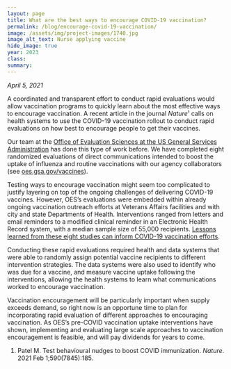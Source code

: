 ```yaml
---	
layout: page	
title: What are the best ways to encourage COVID-19 vaccination?
permalink: /blog/encourage-covid-19-vaccination/	
image: /assets/img/project-images/1740.jpg
image_alt_text: Nurse applying vaccine
hide_image: true
year: 2023
class:	
summary: 	
---	
```

*April 5, 2021*

A coordinated and transparent effort to conduct rapid evaluations would allow vaccination programs to quickly learn about the most effective ways to encourage vaccination. A recent article in the journal *Nature*¹ calls on health systems to use the COVID-19 vaccination rollout to conduct rapid evaluations on how best to encourage people to get their vaccines. 

Our team at the <a href="https://oes.gsa.gov/about/" target="_blank">Office of Evaluation Sciences at the US General Services Administration</a> has done this type of work before. We have completed eight randomized evaluations of direct communications intended to boost the uptake of influenza and routine vaccinations with our agency collaborators (see <a href="https://oes.gsa.gov/vaccines/" target="_blank">oes.gsa.gov/vaccines</a>).

Testing ways to encourage vaccination might seem too complicated to justify layering on top of the ongoing challenges of delivering COVID-19 vaccines. However, OES’s evaluations were embedded within already ongoing vaccination outreach efforts at Veterans Affairs facilities and with city and state Departments of Health. Interventions ranged from letters and email reminders to a modified clinical reminder in an Electronic Health Record system, with a median sample size of 55,000 recipients. <a href="https://oes.gsa.gov/assets/publications/OES-vaccine-paper-2-page-summary.pdf" target="_blank">Lessons learned from these eight studies can inform COVID-19 vaccination efforts</a>.

Conducting these rapid evaluations required health and data systems that were able to randomly assign potential vaccine recipients to different intervention strategies. The data systems were also used to identify who was due for a vaccine, and measure vaccine uptake following the interventions, allowing the health systems to learn what communications worked to encourage vaccination. 

Vaccination encouragement will be particularly important when supply exceeds demand, so right now is an opportune time to plan for incorporating rapid evaluation of different approaches to encouraging vaccination. As OES’s pre-COVID vaccination uptake interventions have shown, implementing and evaluating large scale approaches to vaccination encouragement is feasible, and will pay dividends for years to come. 

1. Patel M. Test behavioural nudges to boost COVID immunization. *Nature*. 2021 Feb 1;590(7845):185.
